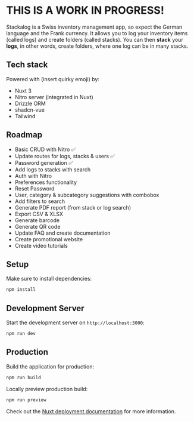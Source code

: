 # THIS IS A WORK IN PROGRESS!

Stackalog is a Swiss inventory management app, so expect the German language and the Frank currency.
It allows you to log your inventory items (called logs) and create folders (called stacks).
You can then **stack** your **logs**, in other words, create folders, where one log can be in many stacks.

## Tech stack

Powered with (insert quirky emoji) by:
- Nuxt 3
- Nitro server (integrated in Nuxt)
- Drizzle ORM
- shadcn-vue
- Tailwind

## Roadmap

- Basic CRUD with Nitro ✅
- Update routes for logs, stacks & users ✅
- Password generation ✅
- Add logs to stacks with search
- Auth with Nitro
- Preferences functionality
- Reset Password
- User, category & subcategory suggestions with combobox
- Add filters to search
- Generate PDF report (from stack or log search)
- Export CSV & XLSX
- Generate barcode
- Generate QR code
- Update FAQ and create documentation
- Create promotional website
- Create video tutorials

## Setup

Make sure to install dependencies:

```bash
npm install
```

## Development Server

Start the development server on `http://localhost:3000`:

```bash
npm run dev
```

## Production

Build the application for production:

```bash
npm run build
```

Locally preview production build:

```bash
npm run preview
```

Check out the [Nuxt deployment documentation](https://nuxt.com/docs/getting-started/deployment) for more information.
